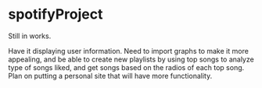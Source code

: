 # spotifyProject
Still in works. 

Have it displaying user information. Need to import graphs to make it more appealing, and be able to create new playlists by using top songs to analyze type of songs liked, and get songs based on the radios of each top song. Plan on putting a personal site that will have more functionality. 
